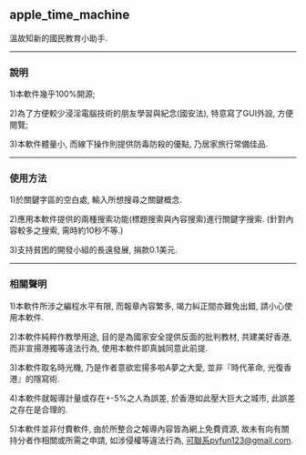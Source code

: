 ## apple_time_machine
溫故知新的國民教育小助手.

__________________________________________________________________________________________________
### 說明
1)本軟件幾乎100%開源; 

2)為了方便較少浸淫電腦技術的朋友學習與紀念(國安法), 特意寫了GUI外設, 方便閱覽;

3)本軟件體量小, 而線下操作則提供防毒防殺的優點, 乃居家旅行常備佳品.

__________________________________________________________________________________________________
### 使用方法
1)於關鍵字區的空白處, 輸入所想搜尋之關鍵概念.

2)應用本軟件提供的兩種搜索功能(標題搜索與內容搜索)進行關鍵字搜索. (針對內容較多之搜索, 需時約10秒不等.)

3)支持貧困的開發小組的長遠發展, 捐款0.1美元.

__________________________________________________________________________________________________
### 相關聲明
1)本軟件所涉之編程水平有限, 而報章內容繁多, 竭力糾正間亦難免出錯, 請小心使用本軟件.

2)本軟件純粹作教學用途, 目的是為國家安全提供反面的批判教材, 共建美好香港, 而非宣揚港獨等違法行為, 使用本軟件即真誠同意此前提. 

3)本軟件取名時光機, 乃是作者意欲宏揚多啦A夢之大愛, 並非『時代革命, 光復香港』的隱寫術.

4)本軟件就報導計量或存在+-5%之人為誤差, 於香港如此壓大巨大之城市, 此誤差之存在是合理的.

5)本軟件並非付費軟件, 由於所整合之報導內容皆為網上免費資源, 故未有向有關持分者作相關或所需之申請, 如涉侵權等違法行為, 可聯系pyfun123@gmail.com.







